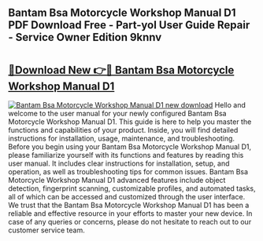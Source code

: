 ## Bantam Bsa Motorcycle Workshop Manual D1 PDF Download Free - Part-yoI User Guide Repair - Service Owner Edition 9knnv

# <h2><a href="http://bc68902.oget.top/?id=Bantam+Bsa+Motorcycle+Workshop+Manual+D1">🔗Download New 👉🔴 Bantam Bsa Motorcycle Workshop Manual D1</a></h2>

[![Bantam Bsa Motorcycle Workshop Manual D1 new download](https://i.imgur.com/5g1atiW.png)](http://bc68902.oget.top/?id=Bantam+Bsa+Motorcycle+Workshop+Manual+D1)
Hello and welcome to the user manual for your newly configured Bantam Bsa Motorcycle Workshop Manual D1. This guide is here to help you master the functions and capabilities of your product. Inside, you will find detailed instructions for installation, usage, maintenance, and troubleshooting. Before you begin using your Bantam Bsa Motorcycle Workshop Manual D1, please familiarize yourself with its functions and features by reading this user manual. It includes clear instructions for installation, setup, and operation, as well as troubleshooting tips for common issues. Bantam Bsa Motorcycle Workshop Manual D1 advanced features include object detection, fingerprint scanning, customizable profiles, and automated tasks, all of which can be accessed and customized through the user interface. We trust that the Bantam Bsa Motorcycle Workshop Manual D1 has been a reliable and effective resource in your efforts to master your new device. In case of any queries or concerns, please do not hesitate to reach out to our customer service team.
